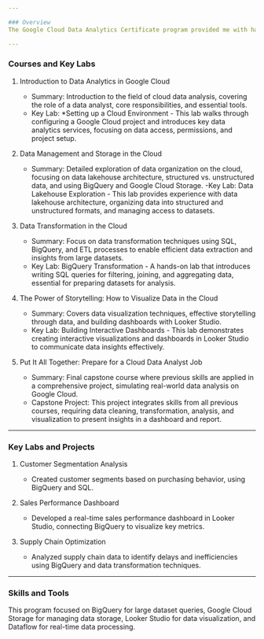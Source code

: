```yaml
---

### Overview
The Google Cloud Data Analytics Certificate program provided me with hands-on training in analyzing, transforming, and visualizing data on Google Cloud Platform (GCP). The program covers essential tools like BigQuery, Looker Studio, and Google Cloud Storage, along with SQL and data transformation techniques to support data-driven business decisions.

---
```


### Courses and Key Labs

1. Introduction to Data Analytics in Google Cloud
   - Summary: Introduction to the field of cloud data analysis, covering the role of a data analyst, core responsibilities, and essential tools.
   - Key Lab: *Setting up a Cloud Environment - This lab walks through configuring a Google Cloud project and introduces key data analytics services, focusing on data access, permissions, and project setup.

2. Data Management and Storage in the Cloud
   - Summary: Detailed exploration of data organization on the cloud, focusing on data lakehouse architecture, structured vs. unstructured data, and using BigQuery and Google Cloud Storage.
   -Key Lab: Data Lakehouse Exploration - This lab provides experience with data lakehouse architecture, organizing data into structured and unstructured formats, and managing access to datasets.

3. Data Transformation in the Cloud
   - Summary: Focus on data transformation techniques using SQL, BigQuery, and ETL processes to enable efficient data extraction and insights from large datasets.
   - Key Lab: BigQuery Transformation - A hands-on lab that introduces writing SQL queries for filtering, joining, and aggregating data, essential for preparing datasets for analysis.

4. The Power of Storytelling: How to Visualize Data in the Cloud
   - Summary: Covers data visualization techniques, effective storytelling through data, and building dashboards with Looker Studio.
   - Key Lab: Building Interactive Dashboards - This lab demonstrates creating interactive visualizations and dashboards in Looker Studio to communicate data insights effectively.

5. Put It All Together: Prepare for a Cloud Data Analyst Job
   - Summary: Final capstone course where previous skills are applied in a comprehensive project, simulating real-world data analysis on Google Cloud.
   - Capstone Project: This project integrates skills from all previous courses, requiring data cleaning, transformation, analysis, and visualization to present insights in a dashboard and report.

---

### Key Labs and Projects

1. Customer Segmentation Analysis
   - Created customer segments based on purchasing behavior, using BigQuery and SQL.

2. Sales Performance Dashboard
   - Developed a real-time sales performance dashboard in Looker Studio, connecting BigQuery to visualize key metrics.

3. Supply Chain Optimization
   - Analyzed supply chain data to identify delays and inefficiencies using BigQuery and data transformation techniques.

---

### Skills and Tools
This program focused on BigQuery for large dataset queries, Google Cloud Storage for managing data storage, Looker Studio for data visualization, and Dataflow for real-time data processing.